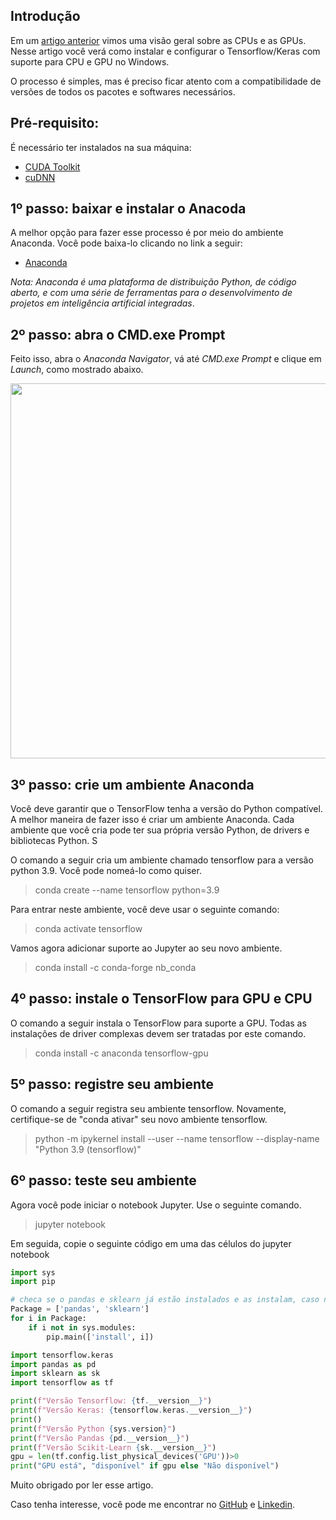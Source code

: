 ## Introdução

Em um [artigo anterior](https://gallileugenesis.github.io/blog/2022/CPUvsGPU.html) vimos uma visão geral sobre as CPUs e as GPUs. Nesse artigo você verá como instalar e configurar o Tensorflow/Keras com suporte para CPU e GPU no Windows.

O processo é simples, mas é preciso ficar atento com a compatibilidade de versões de todos os pacotes e softwares necessários. 

## Pré-requisito: 
É necessário ter instalados na sua máquina: 

- [CUDA Toolkit](https://developer.nvidia.com/cuda-downloads)
- [cuDNN](https://developer.nvidia.com/cudnn)

## 1º passo: baixar e instalar o Anacoda

A melhor opção para fazer esse processo é por meio do ambiente Anaconda. Você pode baixa-lo clicando no link a seguir:

- [Anaconda](https://www.anaconda.com/)

*Nota: Anaconda é uma plataforma de distribuição Python, de código aberto, e com uma série de ferramentas para o desenvolvimento de projetos em inteligência artificial integradas*.

## 2º passo: abra o CMD.exe Prompt 

Feito isso, abra o *Anaconda Navigator*, vá até *CMD.exe Prompt* e clique em *Launch*, como mostrado abaixo.

<p align="center">
<img src = "https://github.com/gallileugenesis/gallileugenesis.github.io/blob/main/post-img/blog/2022-05-30-tensorflow_gpu/anaconda.png?raw=true" width="600">
</p>



## 3º passo: crie um ambiente Anaconda

Você deve garantir que o TensorFlow tenha a versão do Python compatível. A melhor maneira de fazer isso é criar um ambiente Anaconda. Cada ambiente que você cria pode ter sua própria versão Python, de drivers e bibliotecas Python. S

O comando a seguir cria um ambiente chamado tensorflow para a versão python 3.9. Você pode nomeá-lo como quiser. 

> conda create --name tensorflow python=3.9

Para entrar neste ambiente, você deve usar o seguinte comando:

> conda activate tensorflow

Vamos agora adicionar suporte ao Jupyter ao seu novo ambiente.

> conda install -c conda-forge nb_conda

## 4º passo: instale o TensorFlow para GPU e CPU

O comando a seguir instala o TensorFlow para suporte a GPU. Todas as instalações de driver complexas devem ser tratadas por este comando.

> conda install -c anaconda tensorflow-gpu

## 5º passo: registre seu ambiente

O comando a seguir registra seu ambiente tensorflow. Novamente, certifique-se de "conda ativar" seu novo ambiente tensorflow.

> python -m ipykernel install --user --name tensorflow --display-name "Python 3.9 (tensorflow)"

## 6º passo: teste seu ambiente

Agora você pode iniciar o notebook Jupyter. Use o seguinte comando.

> jupyter notebook

Em seguida, copie o seguinte código em uma das célulos do jupyter notebook


```python
import sys
import pip

# checa se o pandas e sklearn já estão instalados e as instalam, caso não. 
Package = ['pandas', 'sklearn']
for i in Package:
    if i not in sys.modules:
        pip.main(['install', i])

import tensorflow.keras
import pandas as pd
import sklearn as sk
import tensorflow as tf

print(f"Versão Tensorflow: {tf.__version__}")
print(f"Versão Keras: {tensorflow.keras.__version__}")
print()
print(f"Versão Python {sys.version}")
print(f"Versão Pandas {pd.__version__}")
print(f"Versão Scikit-Learn {sk.__version__}")
gpu = len(tf.config.list_physical_devices('GPU'))>0
print("GPU está", "disponível" if gpu else "Não disponível")
```
Muito obrigado por ler esse artigo. 

Caso tenha interesse, você pode me encontrar no [GitHub](https://github.com/gallileugenesis) e [Linkedin](https://www.linkedin.com/in/gallileugenesis/).
